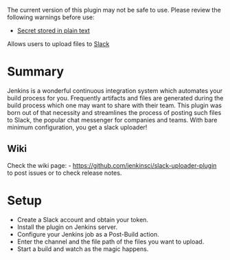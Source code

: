 The current version of this plugin may not be safe to use. Please review
the following warnings before use:

-   [Secret stored in plain
    text](https://jenkins.io/security/advisory/2020-07-02/#SECURITY-1627)

Allows users to upload files to [Slack](https://slack.com/)

# Summary

Jenkins is a wonderful continuous integration system which automates
your build process for you. Frequently artifacts and files are generated
during the build process which one may want to share with their team.
This plugin was born out of that necessity and streamlines the process
of posting such files to Slack, the popular chat messenger for companies
and teams. With bare minimum configuration, you get a slack uploader!

## Wiki

Check the wiki page: -
<https://github.com/jenkinsci/slack-uploader-plugin> to post issues or
to check release notes.

# Setup

-   Create a Slack account and obtain your token.
-   Install the plugin on Jenkins server.
-   Configure your Jenkins job as a Post-Build action.
-   Enter the channel and the file path of the files you want to upload.
-   Start a build and watch as the magic happens.
